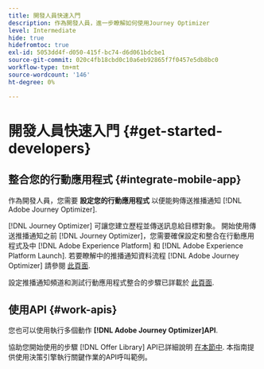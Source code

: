```yaml
---
title: 開發人員快速入門
description: 作為開發人員，進一步瞭解如何使用Journey Optimizer
level: Intermediate
hide: true
hidefromtoc: true
exl-id: 5053dd4f-d050-415f-bc74-d6d061bdcbe1
source-git-commit: 020c4fb18cbd0c10a6eb92865f7f0457e5db8bc0
workflow-type: tm+mt
source-wordcount: '146'
ht-degree: 0%

---
```


# 開發人員快速入門 {#get-started-developers}

## 整合您的行動應用程式 {#integrate-mobile-app}

作為開發人員，您需要 **設定您的行動應用程式** 以便能夠傳送推播通知 [!DNL Adobe Journey Optimizer].

[!DNL Journey Optimizer] 可讓您建立歷程並傳送訊息給目標對象。 開始使用傳送推播通知之前 [!DNL Journey Optimizer]，您需要確保設定和整合在行動應用程式及中 [!DNL Adobe Experience Platform] 和 [!DNL Adobe Experience Platform Launch]. 若要瞭解中的推播通知資料流程 [!DNL Adobe Journey Optimizer] 請參閱 [此頁面](../../push/push-gs.md).

設定推播通知頻道和測試行動應用程式整合的步驟已詳載於 [此頁面](../../push/push-configuration.md).

## 使用API {#work-apis}

您也可以使用執行多個動作 **[!DNL Adobe Journey Optimizer]API**.

協助您開始使用的步驟 [!DNL Offer Library] API已詳細說明 [在本節中](../../offers/api-reference/getting-started.md). 本指南提供使用決策引擎執行關鍵作業的API呼叫範例。

